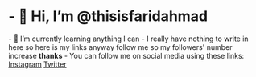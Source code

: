 <h1>- 👋 Hi, I’m @thisisfaridahmad</h1>
- 🌱 I’m currently learning anything I can
- I really have nothing to write in here so here is my links anyway follow me so my followers' number increase <b>thanks</b>
- You can follow me on social media using these links:
<a href='https://www.instagram.com/thisisfaridahmad'>Instagram</a>
<a href="https://www.twitter.com/itisfaridahmad">Twitter</a>
